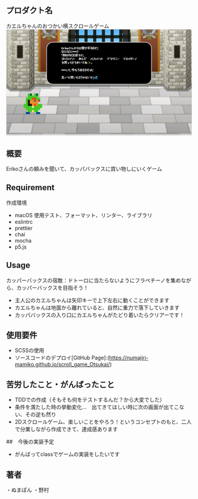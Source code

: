 ## プロダクト名
カエルちゃんのおつかい横スクロールゲーム
![image](https://github.com/Numajiri-Mamiko/scroll_game_Otsukai/blob/main/image/firstImage.png)

## 概要
Erikoさんの頼みを聞いて、カッパバックスに買い物しにいくゲーム

## Requirement
作成環境
- macOS
使用テスト、フォーマット、リンター、ライブラリ
- eslintrc
- prettier
- chai
- mocha
- p5.js

## Usage
カッパーバックスの宿敵：ドトーロに当たらないようにフラペチーノを集めながら、カッパーバックスを目指そう！

- 主人公のカエルちゃんは矢印キーで上下左右に動くことができます
- カエルちゃんは地面から離れていると、自然に重力で落下していきます
- カッパバックスの入り口にカエルちゃんがたどり着いたらクリアーです！

## 使用要件
- SCSSの使用
- ソースコードのデプロイ[GitHub Page]:(https://numajiri-mamiko.github.io/scroll_game_Otsukai/)

## 苦労したこと・がんばったこと
- TDDでの作成（そもそも何をテストするんだ？から大変でした）
- 条件を満たした時の挙動変化…　出てきてほしい時に次の画面が出てこない、その逆も然り
- 2Dスクロールゲーム、楽しいことをやろう！というコンセプトのもと、二人で分業しながら作成できて、達成感あります

##　今後の実装予定
- がんばってclassでゲームの実装をしたいです

## 著者
・ぬまぽん
・野村



